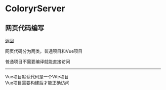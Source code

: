 # ColoryrServer

## 网页代码编写
[返回](code.md)

网页代码分为两类，普通项目和Vue项目

普通项目不需要编译就能直接访问

----------------
Vue项目默认代码是一个Vite项目  
Vue项目需要构建后才能正确访问